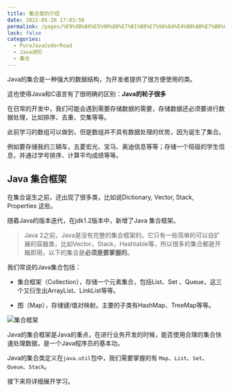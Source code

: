 ```yaml
---
title: 集合类的介绍
date: 2022-05-26 17:03:56
permalink: /pages/%E9%9B%86%E5%90%88%E7%B1%BB%E7%9A%84%E4%BB%8B%E7%BB%8D
lock: false
categories: 
  - PureJavaCoderRoad
  - Java进阶
  - 集合
---
```

Java的集合是一种强大的数据结构，为开发者提供了很方便使用的类。

这也使得Java和C语言有了很明确的区别：**Java的轮子很多**



在日常的开发中，我们可能会遇到需要存储数据的需要，存储数据还必须要进行数据处理，比如排序、去重、交集等等。

此前学习的数组可以做到，但是数组并不具有数据处理的优势，因为诞生了集合。

例如要存储我的三辆车，五菱宏光、宝马、奥迪信息等等；存储一个班级的学生信息，并通过学号排序、计算平均成绩等等。



## Java 集合框架

在集合诞生之前，还出现了很多类，比如说Dictionary, Vector, Stack,  Properties  这些。

随着Java的版本迭代，在jdk1.2版本中，新增了Java 集合框架。

> Java 2之前，Java是没有完整的集合框架的。它只有一些简单的可以自扩展的容器类，比如Vector，Stack，Hashtable等，所以很多的集合都是开箱即用，以下的集合是**必须是要掌握的**。

我们常说的Java集合包括：

- 集合框架（Collection），存储一个元素集合，包括List、Set 、Queue，这三个又衍生出ArrayList、LinkList等等。

- 图（Map），存储键/值对映射。主要的子类有HashMap、TreeMap等等。

![集合框架](https://cdn.jsdelivr.net/gh/DogerRain/image@main/Home/image-20200918183042733.png)



Java的集合框架是Java的重点，在进行业务开发的时候，能否使用合理的集合快速处理数据，是一个Java程序员的基本功。

Java的集合类定义在`java.util`包中，我们需要掌握的有 `Map`、`List`、`Set`、`Queue`、`Stack`。

接下来将详细展开学习。